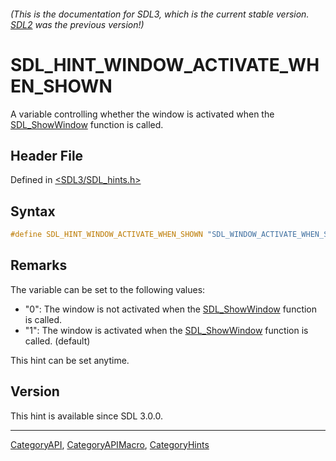 ###### (This is the documentation for SDL3, which is the current stable version. [SDL2](https://wiki.libsdl.org/SDL2/) was the previous version!)
# SDL_HINT_WINDOW_ACTIVATE_WHEN_SHOWN

A variable controlling whether the window is activated when the [SDL_ShowWindow](SDL_ShowWindow) function is called.

## Header File

Defined in [<SDL3/SDL_hints.h>](https://github.com/libsdl-org/SDL/blob/main/include/SDL3/SDL_hints.h)

## Syntax

```c
#define SDL_HINT_WINDOW_ACTIVATE_WHEN_SHOWN "SDL_WINDOW_ACTIVATE_WHEN_SHOWN"
```

## Remarks

The variable can be set to the following values:

- "0": The window is not activated when the
  [SDL_ShowWindow](SDL_ShowWindow) function is called.
- "1": The window is activated when the [SDL_ShowWindow](SDL_ShowWindow)
  function is called. (default)

This hint can be set anytime.

## Version

This hint is available since SDL 3.0.0.

----
[CategoryAPI](CategoryAPI), [CategoryAPIMacro](CategoryAPIMacro), [CategoryHints](CategoryHints)

